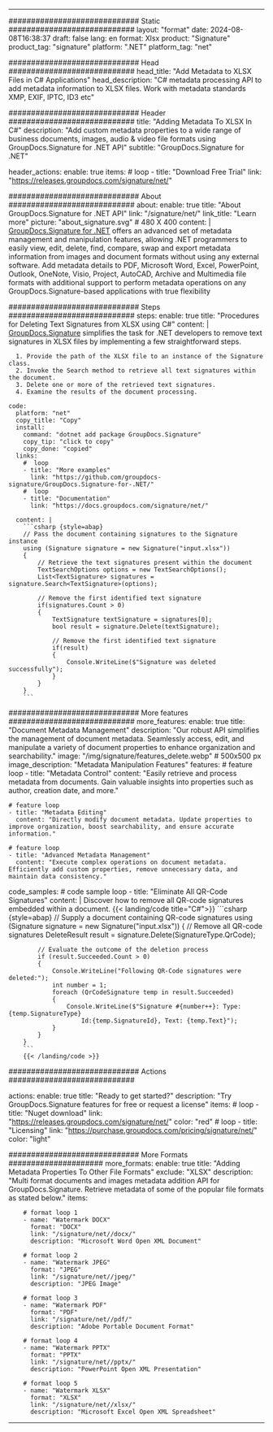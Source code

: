 



---
############################# Static ############################
layout: "format"
date:  2024-08-08T16:38:37
draft: false
lang: en
format: Xlsx
product: "Signature"
product_tag: "signature"
platform: ".NET"
platform_tag: "net"

############################# Head ############################
head_title: "Add Metadata to XLSX Files in C# Applications"
head_description: "C# metadata processing API to add metadata information to XLSX files. Work with metadata standards XMP, EXIF, IPTC, ID3 etc"

############################# Header ############################
title: "Adding Metadata To XLSX In C#" 
description: "Add custom metadata properties to a wide range of business documents, images, audio & video file formats using GroupDocs.Signature for .NET API"
subtitle: "GroupDocs.Signature for .NET" 

header_actions:
  enable: true
  items:
    #  loop
    - title: "Download Free Trial"
      link: "https://releases.groupdocs.com/signature/net/"
      
############################# About ############################
about:
    enable: true
    title: "About GroupDocs.Signature for .NET API"
    link: "/signature/net/"
    link_title: "Learn more"
    picture: "about_signature.svg" # 480 X 400
    content: |
       [GroupDocs.Signature for .NET](/signature/net/) offers an advanced set of metadata management and manipulation features, allowing .NET programmers to easily view, edit, delete, find, compare, swap and export metadata information from images and document formats without using any external software. Add metadata details to PDF, Microsoft Word, Excel, PowerPoint, Outlook, OneNote, Visio, Project, AutoCAD, Archive and Multimedia file formats with additional support to perform metadata operations on any GroupDocs.Signature-based applications with true flexibility

############################# Steps ############################
steps:
    enable: true
    title: "Procedures for Deleting Text Signatures from XLSX using C#"
    content: |
      [GroupDocs.Signature](/signature/net/) simplifies the task for .NET developers to remove text signatures in XLSX files by implementing a few straightforward steps.
      
      1. Provide the path of the XLSX file to an instance of the Signature class.
      2. Invoke the Search method to retrieve all text signatures within the document.
      3. Delete one or more of the retrieved text signatures.
      4. Examine the results of the document processing.
   
    code:
      platform: "net"
      copy_title: "Copy"
      install:
        command: "dotnet add package GroupDocs.Signature"
        copy_tip: "click to copy"
        copy_done: "copied"
      links:
        #  loop
        - title: "More examples"
          link: "https://github.com/groupdocs-signature/GroupDocs.Signature-for-.NET/"
        #  loop
        - title: "Documentation"
          link: "https://docs.groupdocs.com/signature/net/"
          
      content: |
        ```csharp {style=abap}
        // Pass the document containing signatures to the Signature instance
        using (Signature signature = new Signature("input.xlsx"))
        {
            // Retrieve the text signatures present within the document
            TextSearchOptions options = new TextSearchOptions();
            List<TextSignature> signatures = signature.Search<TextSignature>(options);

            // Remove the first identified text signature
            if(signatures.Count > 0)
            {
                TextSignature textSignature = signatures[0];
                bool result = signature.Delete(textSignature);

                // Remove the first identified text signature
                if(result)
                {
                    Console.WriteLine($"Signature was deleted successfully");
                }
            }
        }
        ```            

############################# More features ############################
more_features:
  enable: true
  title: "Document Metadata Management"
  description: "Our robust API simplifies the management of document metadata. Seamlessly access, edit, and manipulate a variety of document properties to enhance organization and searchability."
  image: "/img/signature/features_delete.webp" # 500x500 px
  image_description: "Metadata Manipulation Features"
  features:
    # feature loop
    - title: "Metadata Control"
      content: "Easily retrieve and process metadata from documents. Gain valuable insights into properties such as author, creation date, and more."

    # feature loop
    - title: "Metadata Editing"
      content: "Directly modify document metadata. Update properties to improve organization, boost searchability, and ensure accurate information."

    # feature loop
    - title: "Advanced Metadata Management"
      content: "Execute complex operations on document metadata. Efficiently add custom properties, remove unnecessary data, and maintain data consistency."
      
  code_samples:
    # code sample loop
    - title: "Eliminate All QR-Code Signatures"
      content: |
        Discover how to remove all QR-code signatures embedded within a document.
        {{< landing/code title="C#">}}
        ```csharp {style=abap}
        // Supply a document containing QR-code signatures
        using (Signature signature = new Signature("input.xlsx"))
        {
            // Remove all QR-code signatures
            DeleteResult result = signature.Delete(SignatureType.QrCode);

            // Evaluate the outcome of the deletion process
            if (result.Succeeded.Count > 0)
            {
                Console.WriteLine("Following QR-Code signatures were deleted:");                    
                int number = 1;
                foreach (QrCodeSignature temp in result.Succeeded)
                {
                    Console.WriteLine($"Signature #{number++}: Type: {temp.SignatureType} 
                        Id:{temp.SignatureId}, Text: {temp.Text}");
                }
            }
        }
        ```
        {{< /landing/code >}}


############################# Actions ############################

actions:
  enable: true
  title: "Ready to get started?"
  description: "Try GroupDocs.Signature features for free or request a license"
  items:
    #  loop
    - title: "Nuget download"
      link: "https://releases.groupdocs.com/signature/net/"
      color: "red"
        #  loop
    - title: "Licensing"
      link: "https://purchase.groupdocs.com/pricing/signature/net/"
      color: "light"


############################# More Formats #####################
more_formats:
    enable: true
    title: "Adding Metadata Properties To Other File Formats"
    exclude: "XLSX"
    description: "Multi format documents and images metadata addition API for GroupDocs.Signature. Retrieve metadata of some of the popular file formats as stated below."
    items: 
          
        # format loop 1
        - name: "Watermark DOCX"
          format: "DOCX"
          link: "/signature/net//docx/"
          description: "Microsoft Word Open XML Document"
          
        # format loop 2
        - name: "Watermark JPEG"
          format: "JPEG"
          link: "/signature/net//jpeg/"
          description: "JPEG Image"
          
        # format loop 3
        - name: "Watermark PDF"
          format: "PDF"
          link: "/signature/net//pdf/"
          description: "Adobe Portable Document Format"
          
        # format loop 4
        - name: "Watermark PPTX"
          format: "PPTX"
          link: "/signature/net//pptx/"
          description: "PowerPoint Open XML Presentation"
          
        # format loop 5
        - name: "Watermark XLSX"
          format: "XLSX"
          link: "/signature/net//xlsx/"
          description: "Microsoft Excel Open XML Spreadsheet"


          

---